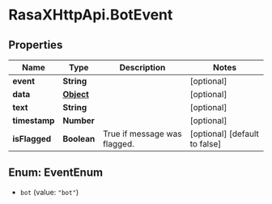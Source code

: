 # RasaXHttpApi.BotEvent

## Properties

Name | Type | Description | Notes
------------ | ------------- | ------------- | -------------
**event** | **String** |  | [optional] 
**data** | [**Object**](.md) |  | [optional] 
**text** | **String** |  | [optional] 
**timestamp** | **Number** |  | [optional] 
**isFlagged** | **Boolean** | True if message was flagged. | [optional] [default to false]



## Enum: EventEnum


* `bot` (value: `"bot"`)




